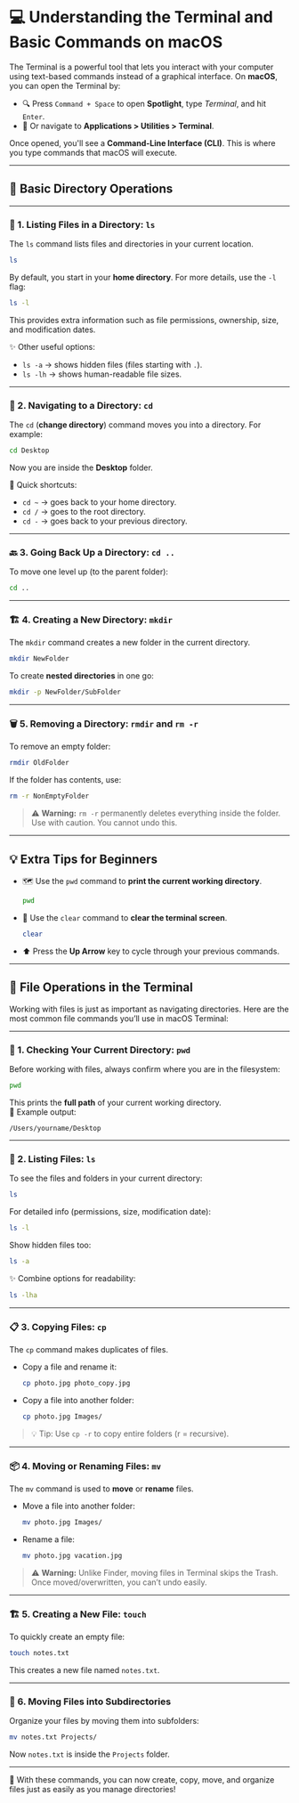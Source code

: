 # 💻 Understanding the Terminal and Basic Commands on macOS

The Terminal is a powerful tool that lets you interact with your computer using text-based commands instead of a graphical interface. On **macOS**, you can open the Terminal by:

- 🔍 Press `Command + Space` to open **Spotlight**, type *Terminal*, and hit `Enter`.
- 📂 Or navigate to **Applications > Utilities > Terminal**.

Once opened, you'll see a **Command-Line Interface (CLI)**. This is where you type commands that macOS will execute.

---

## 📁 Basic Directory Operations

---

### 📜 1. Listing Files in a Directory: `ls`

The `ls` command lists files and directories in your current location.

```bash
ls
```

By default, you start in your **home directory**. For more details, use the `-l` flag:

```bash
ls -l
```

This provides extra information such as file permissions, ownership, size, and modification dates.

✨ Other useful options:
- `ls -a` → shows hidden files (files starting with `.`).
- `ls -lh` → shows human-readable file sizes.

---

### 📂 2. Navigating to a Directory: `cd`

The `cd` (**change directory**) command moves you into a directory. For example:

```bash
cd Desktop
```

Now you are inside the **Desktop** folder.

🔑 Quick shortcuts:
- `cd ~` → goes back to your home directory.  
- `cd /` → goes to the root directory.  
- `cd -` → goes back to your previous directory.  

---

### 🔙 3. Going Back Up a Directory: `cd ..`

To move one level up (to the parent folder):

```bash
cd ..
```

---

### 🏗️ 4. Creating a New Directory: `mkdir`

The `mkdir` command creates a new folder in the current directory.

```bash
mkdir NewFolder
```

To create **nested directories** in one go:

```bash
mkdir -p NewFolder/SubFolder
```

---

### 🗑️ 5. Removing a Directory: `rmdir` and `rm -r`

To remove an empty folder:

```bash
rmdir OldFolder
```

If the folder has contents, use:

```bash
rm -r NonEmptyFolder
```

> ⚠️ **Warning:** `rm -r` permanently deletes everything inside the folder. Use with caution. You cannot undo this.

---

## 💡 Extra Tips for Beginners

 - 🗺️ Use the `pwd` command to **print the current working directory**.
   ```bash
   pwd
   ```

 - 🧹 Use the `clear` command to **clear the terminal screen**.
   ```bash
   clear
   ```

 - ⬆️ Press the **Up Arrow** key to cycle through your previous commands.

---

## 📄 File Operations in the Terminal

Working with files is just as important as navigating directories. Here are the most common file commands you’ll use in macOS Terminal:

---

### 🧭 1. Checking Your Current Directory: `pwd`

Before working with files, always confirm where you are in the filesystem:

```bash
pwd
```

This prints the **full path** of your current working directory.  
📍 Example output:  
```
/Users/yourname/Desktop
```

---

### 📜 2. Listing Files: `ls`

To see the files and folders in your current directory:

```bash
ls
```

For detailed info (permissions, size, modification date):

```bash
ls -l
```

Show hidden files too:

```bash
ls -a
```

✨ Combine options for readability:

```bash
ls -lha
```

---

### 📋 3. Copying Files: `cp`

The `cp` command makes duplicates of files.

- Copy a file and rename it:
  ```bash
  cp photo.jpg photo_copy.jpg
  ```

- Copy a file into another folder:
  ```bash
  cp photo.jpg Images/
  ```

> 💡 Tip: Use `cp -r` to copy entire folders (r = recursive).

---

### 📦 4. Moving or Renaming Files: `mv`

The `mv` command is used to **move** or **rename** files.

- Move a file into another folder:
  ```bash
  mv photo.jpg Images/
  ```

- Rename a file:
  ```bash
  mv photo.jpg vacation.jpg
  ```

> ⚠️ **Warning:** Unlike Finder, moving files in Terminal skips the Trash. Once moved/overwritten, you can’t undo easily.

---

### 🏗️ 5. Creating a New File: `touch`

To quickly create an empty file:

```bash
touch notes.txt
```

This creates a new file named `notes.txt`.

---

### 📂 6. Moving Files into Subdirectories

Organize your files by moving them into subfolders:

```bash
mv notes.txt Projects/
```

Now `notes.txt` is inside the `Projects` folder.

---

🌟 With these commands, you can now create, copy, move, and organize files just as easily as you manage directories!
